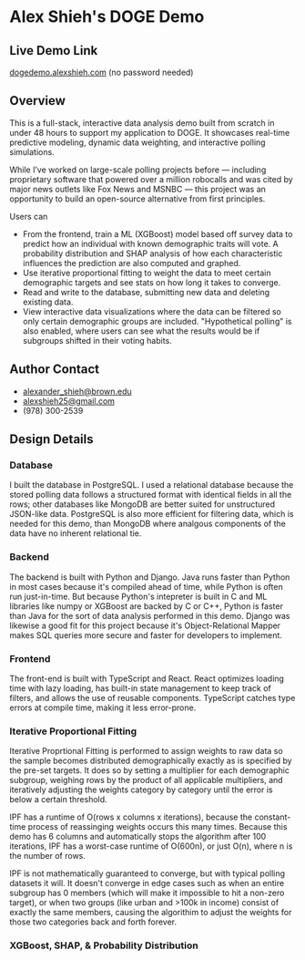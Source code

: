# Alex Shieh's DOGE Demo

## Live Demo Link

[dogedemo.alexshieh.com](https://dogedemo.alexshieh.com) (no password needed)

## Overview

This is a full-stack, interactive data analysis demo built from scratch in under 48 hours to support my application to DOGE. It showcases real-time predictive modeling, dynamic data weighting, and interactive polling simulations.

While I’ve worked on large-scale polling projects before — including proprietary software that powered over a million robocalls and was cited by major news outlets like Fox News and MSNBC — this project was an opportunity to build an open-source alternative from first principles.

Users can

- From the frontend, train a ML (XGBoost) model based off survey data to predict how an individual with known demographic traits will vote. A probability distribution and SHAP analysis of how each characteristic influences the prediction are also computed and graphed.
- Use iterative proportional fitting to weight the data to meet certain demographic targets and see stats on how long it takes to converge.
- Read and write to the database, submitting new data and deleting existing data.
- View interactive data visualizations where the data can be filtered so only certain demographic groups are included. "Hypothetical polling" is also enabled, where users can see what the results would be if subgroups shifted in their voting habits.

## Author Contact

- [alexander_shieh@brown.edu](mailto:alexander_shieh@brown.edu)
- [alexshieh25@gmail.com](mailto:alexshieh25@gmail.com)
- (978) 300-2539

## Design Details

### Database

I built the database in PostgreSQL. I used a relational database because the stored polling data follows a structured format with identical fields in all the rows; other databases like MongoDB are better suited for unstructured JSON-like data. PostgreSQL is also more efficient for filtering data, which is needed for this demo, than MongoDB where analgous components of the data have no inherent relational tie.

### Backend

The backend is built with Python and Django. Java runs faster than Python in most cases because it's compiled ahead of time, while Python is often run just-in-time. But because Python's intepreter is built in C and ML libraries like numpy or XGBoost are backed by C or C++, Python is faster than Java for the sort of data analysis performed in this demo. Django was likewise a good fit for this project because it's Object-Relational Mapper makes SQL queries more secure and faster for developers to implement.

### Frontend

The front-end is built with TypeScript and React. React optimizes loading time with lazy loading, has built-in state management to keep track of filters, and allows the use of reusable components. TypeScript catches type errors at compile time, making it less error-prone.

### Iterative Proportional Fitting

Iterative Proprtional Fitting is performed to assign weights to raw data so the sample becomes distributed demographically exactly as is specified by the pre-set targets. It does so by setting a multiplier for each demographic subgroup, weighing rows by the product of all applicable multipliers, and iteratively adjusting the weights category by category until the error is below a certain threshold.

IPF has a runtime of O(rows x columns x iterations), because the constant-time process of reassinging weights occurs this many times. Because this demo has 6 columns and automatically stops the algorithm after 100 iterations, IPF has a worst-case runtime of O(600n), or just O(n), where n is the number of rows.

IPF is not mathematically guaranteed to converge, but with typical polling datasets it will. It doesn't converge in edge cases such as when an entire subgroup has 0 members (which will make it impossible to hit a non-zero target), or when two groups (like urban and >100k in income) consist of exactly the same members, causing the algorithim to adjust the weights for those two categories back and forth forever.

### XGBoost, SHAP, & Probability Distribution
